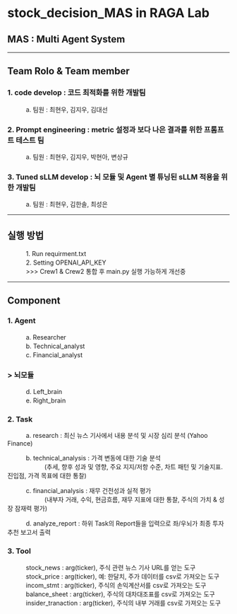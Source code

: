 # stock_decision_MAS in RAGA Lab
## MAS : Multi Agent System  

---
## Team Rolo & Team member  

### 1. code develop : 코드 최적화를 위한 개발팀  
　　　a. 팀원 : 최현우, 김지우, 김대선  

### 2. Prompt engineering : metric 설정과 보다 나은 결과를 위한 프롬프트 테스트 팀  
　　　a. 팀원 : 최현우, 김지우, 박현아, 변상규  

### 3. Tuned sLLM develop : 뇌 모듈 및 Agent 별 튜닝된 sLLM 적용을 위한 개발팀  
　　　a. 팀원 : 최현우, 김한솔, 최성은  

---  
## 실행 방법  
　　　1. Run requirment.txt   
　　　2. Setting OPENAI_API_KEY   
　　　>>> Crew1 & Crew2 통합 후 main.py 실행 가능하게 개선중  

---  

## Component

### 1. Agent  
　　　a. Researcher  
　　　b. Technical_analyst  
　　　c. Financial_analyst  
  
  ###  **> 뇌모듈**
　　　d. Left_brain  
　　　e. Right_brain  

### 2. Task
　　　a. research : 최신 뉴스 기사에서 내용 분석 및 시장 심리 분석 (Yahoo Finance)  

　　　b. technical_analysis : 가격 변동에 대한 기술 분석  
　　　　　　(추세, 향후 성과 및 영향, 주요 지지/저항 수준, 차트 패턴 및 기술지표. 진입점, 가격 목표에 대한 통찰)  

　　　c. financial_analysis : 재무 건전성과 실적 평가  
　　　　　　(내부자 거래, 수익, 현금흐름, 재무 지표에 대한 통찰, 주식의 가치 & 성장 잠재력 평가)  

　　　d. analyze_report : 하위 Task의 Report들을 입력으로 좌/우뇌가 최종 투자 추천 보고서 출력    

### 3. Tool  
　　　stock_news : arg(ticker), 주식 관련 뉴스 기사 URL를 얻는 도구  
　　　stock_price : arg(ticker), 예: 한달치, 주가 데이터를 csv로 가져오는 도구  
　　　incom_stmt : arg(ticker), 주식의 손익계산서를 csv로 가져오는 도구  
　　　balance_sheet : arg(ticker), 주식의 대차대조표를 csv로 가져오는 도구  
　　　insider_tranaction : arg(ticker), 주식의 내부 거래를 csv로 가져오는 도구  
